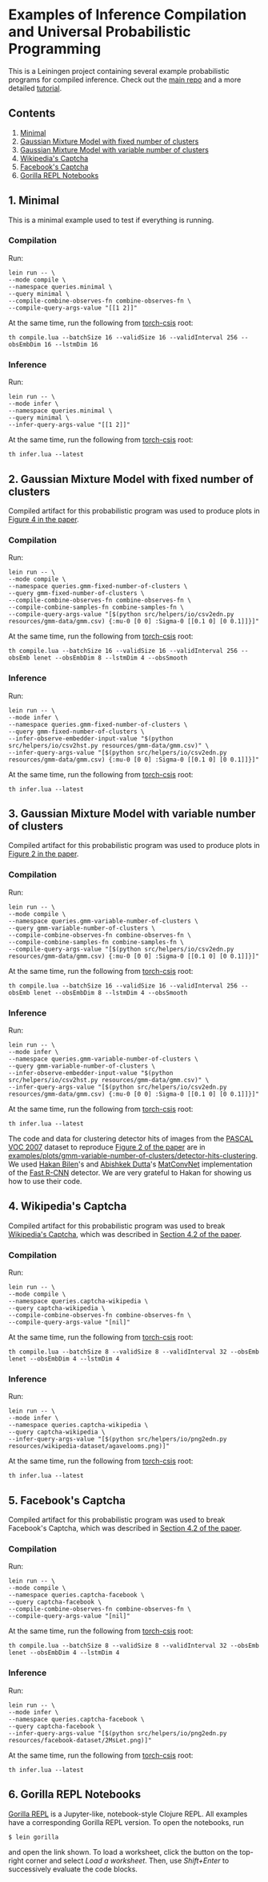 # Examples of Inference Compilation and Universal Probabilistic Programming

This is a Leiningen project containing several example probabilistic programs for compiled inference. Check out the [main repo][torch-csis-repo-link] and a more detailed  [tutorial][tutorial-link].

## Contents
1. [Minimal](#1-minimal)
2. [Gaussian Mixture Model with fixed number of clusters](#2-gaussian-mixture-model-with-fixed-number-of-clusters)
3. [Gaussian Mixture Model with variable number of clusters](#3-gaussian-mixture-model-with-variable-number-of-clusters)
4. [Wikipedia's Captcha](#4-wikipedias-captcha)
5. [Facebook's Captcha](#5-facebooks-captcha)
6. [Gorilla REPL Notebooks](#6-gorilla-repl-notebooks)

## 1. Minimal
This is a minimal example used to test if everything is running.

### Compilation
Run:
```
lein run -- \
--mode compile \
--namespace queries.minimal \
--query minimal \
--compile-combine-observes-fn combine-observes-fn \
--compile-query-args-value "[[1 2]]"
```

At the same time, run the following from [torch-csis][torch-csis-repo-link] root:
```
th compile.lua --batchSize 16 --validSize 16 --validInterval 256 --obsEmbDim 16 --lstmDim 16
```

### Inference
Run:
```
lein run -- \
--mode infer \
--namespace queries.minimal \
--query minimal \
--infer-query-args-value "[[1 2]]"
```

At the same time, run the following from [torch-csis][torch-csis-repo-link] root:
```
th infer.lua --latest
```

## 2. Gaussian Mixture Model with fixed number of clusters
Compiled artifact for this probabilistic program was used to produce plots in [Figure 4 in the paper][paper-figure4-link].

### Compilation
Run:
```
lein run -- \
--mode compile \
--namespace queries.gmm-fixed-number-of-clusters \
--query gmm-fixed-number-of-clusters \
--compile-combine-observes-fn combine-observes-fn \
--compile-combine-samples-fn combine-samples-fn \
--compile-query-args-value "[$(python src/helpers/io/csv2edn.py resources/gmm-data/gmm.csv) {:mu-0 [0 0] :Sigma-0 [[0.1 0] [0 0.1]]}]"
```

At the same time, run the following from [torch-csis][torch-csis-repo-link] root:
```
th compile.lua --batchSize 16 --validSize 16 --validInterval 256 --obsEmb lenet --obsEmbDim 8 --lstmDim 4 --obsSmooth
```

### Inference
Run:
```
lein run -- \
--mode infer \
--namespace queries.gmm-fixed-number-of-clusters \
--query gmm-fixed-number-of-clusters \
--infer-observe-embedder-input-value "$(python src/helpers/io/csv2hst.py resources/gmm-data/gmm.csv)" \
--infer-query-args-value "[$(python src/helpers/io/csv2edn.py resources/gmm-data/gmm.csv) {:mu-0 [0 0] :Sigma-0 [[0.1 0] [0 0.1]]}]"
```

At the same time, run the following from [torch-csis][torch-csis-repo-link] root:
```
th infer.lua --latest
```

## 3. Gaussian Mixture Model with variable number of clusters
Compiled artifact for this probabilistic program was used to produce plots in [Figure 2 in the paper][paper-figure2-link].

### Compilation
Run:
```
lein run -- \
--mode compile \
--namespace queries.gmm-variable-number-of-clusters \
--query gmm-variable-number-of-clusters \
--compile-combine-observes-fn combine-observes-fn \
--compile-combine-samples-fn combine-samples-fn \
--compile-query-args-value "[$(python src/helpers/io/csv2edn.py resources/gmm-data/gmm.csv) {:mu-0 [0 0] :Sigma-0 [[0.1 0] [0 0.1]]}]"
```

At the same time, run the following from [torch-csis][torch-csis-repo-link] root:
```
th compile.lua --batchSize 16 --validSize 16 --validInterval 256 --obsEmb lenet --obsEmbDim 8 --lstmDim 4 --obsSmooth
```

### Inference
Run:
```
lein run -- \
--mode infer \
--namespace queries.gmm-variable-number-of-clusters \
--query gmm-variable-number-of-clusters \
--infer-observe-embedder-input-value "$(python src/helpers/io/csv2hst.py resources/gmm-data/gmm.csv)" \
--infer-query-args-value "[$(python src/helpers/io/csv2edn.py resources/gmm-data/gmm.csv) {:mu-0 [0 0] :Sigma-0 [[0.1 0] [0 0.1]]}]"
```

At the same time, run the following from [torch-csis][torch-csis-repo-link] root:
```
th infer.lua --latest
```
The code and data for clustering detector hits of images from the [PASCAL VOC 2007][pascal-voc-2007-link] dataset to reproduce [Figure 2 of the paper][paper-figure2-link] are in [examples/plots/gmm-variable-number-of-clusters/detector-hits-clustering][detector-hits-clustering-link]. We used [Hakan Bilen][hakan-bilen-link]'s and [Abishkek Dutta][abishkek-dutta-link]'s [MatConvNet][matconvnet-link] implementation of the [Fast R-CNN][fast-rcnn-link] detector. We are very grateful to Hakan for showing us how to use their code.

## 4. Wikipedia's Captcha
Compiled artifact for this probabilistic program was used to break [Wikipedia's Captcha][wikipedia-captcha-link], which was described in [Section 4.2 of the paper][paper-section4-2-link].

### Compilation
Run:
```
lein run -- \
--mode compile \
--namespace queries.captcha-wikipedia \
--query captcha-wikipedia \
--compile-combine-observes-fn combine-observes-fn \
--compile-query-args-value "[nil]"
```

At the same time, run the following from [torch-csis][torch-csis-repo-link] root:
```
th compile.lua --batchSize 8 --validSize 8 --validInterval 32 --obsEmb lenet --obsEmbDim 4 --lstmDim 4
```

### Inference
Run:
```
lein run -- \
--mode infer \
--namespace queries.captcha-wikipedia \
--query captcha-wikipedia \
--infer-query-args-value "[$(python src/helpers/io/png2edn.py resources/wikipedia-dataset/agavelooms.png)]"
```

At the same time, run the following from [torch-csis][torch-csis-repo-link] root:
```
th infer.lua --latest
```

## 5. Facebook's Captcha
Compiled artifact for this probabilistic program was used to break Facebook's Captcha, which was described in [Section 4.2 of the paper][paper-section4-2-link].

### Compilation
Run:
```
lein run -- \
--mode compile \
--namespace queries.captcha-facebook \
--query captcha-facebook \
--compile-combine-observes-fn combine-observes-fn \
--compile-query-args-value "[nil]"
```

At the same time, run the following from [torch-csis][torch-csis-repo-link] root:
```
th compile.lua --batchSize 8 --validSize 8 --validInterval 32 --obsEmb lenet --obsEmbDim 4 --lstmDim 4
```

### Inference
Run:
```
lein run -- \
--mode infer \
--namespace queries.captcha-facebook \
--query captcha-facebook \
--infer-query-args-value "[$(python src/helpers/io/png2edn.py resources/facebook-dataset/2MsLet.png)]"
```

At the same time, run the following from [torch-csis][torch-csis-repo-link] root:
```
th infer.lua --latest
```

## 6. Gorilla REPL Notebooks
[Gorilla REPL][gorilla-repl-link] is a Jupyter-like, notebook-style Clojure REPL. All examples have a corresponding Gorilla REPL version. To open the notebooks, run
```
$ lein gorilla
```
and open the link shown. To load a worksheet, click the button on the top-right corner and select *Load a worksheet*. Then, use *Shift+Enter* to successively evaluate the code blocks.

[paper-figure2-link]: https://arxiv.org/pdf/1610.09900v1.pdf#page=3
[torch-csis-repo-link]: https://github.com/tuananhle7/torch-csis
[detector-hits-clustering-link]: https://github.com/tuananhle7/torch-csis/tree/master/examples/plots/gmm-variable-number-of-clusters/detector-hits-clustering
[fast-rcnn-link]: https://arxiv.org/abs/1504.08083
[matconvnet-link]: http://www.vlfeat.org/matconvnet/
[abishkek-dutta-link]: https://abhishekdutta.org/
[hakan-bilen-link]: http://www.robots.ox.ac.uk/~hbilen/
[pascal-voc-2007-link]: http://host.robots.ox.ac.uk:8080/pascal/VOC/voc2007/
[tutorial-link]: https://github.com/tuananhle7/torch-csis/blob/master/TUTORIAL.md
[paper-figure4-link]: https://arxiv.org/pdf/1610.09900v1.pdf#page=7
[gorilla-repl-link]: http://gorilla-repl.org/
[paper-section4-2-link]: https://arxiv.org/pdf/1610.09900v1.pdf#page=7
[wikipedia-captcha-link]: https://en.wikipedia.org/w/index.php?title=Special:CreateAccount
